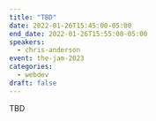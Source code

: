 ```yaml
---
title: "TBD"
date: 2022-01-26T15:45:00-05:00
end_date: 2022-01-26T15:55:00-05:00
speakers:
  - chris-anderson
event: the-jam-2023
categories:
  - webdev
draft: false
---
```


TBD

